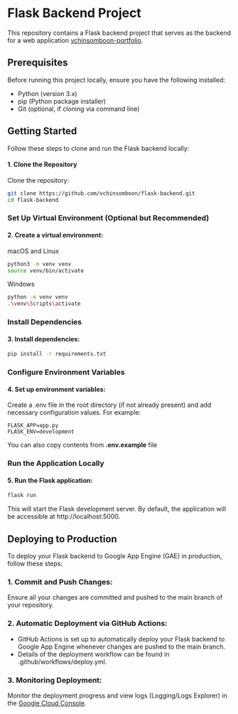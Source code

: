 # Flask Backend Project

This repository contains a Flask backend project that serves as the backend for a web application [vchinsomboon-portfolio](https://github.com/vchinsomboon/vchinsomboon-portfolio).

## Prerequisites

Before running this project locally, ensure you have the following installed:

- Python (version 3.x)
- pip (Python package installer)
- Git (optional, if cloning via command line)

## Getting Started
Follow these steps to clone and run the Flask backend locally:

#### 1. Clone the Repository
Clone the repository:

```bash
git clone https://github.com/vchinsomboon/flask-backend.git
cd flask-backend
```

### Set Up Virtual Environment (Optional but Recommended)
#### 2. Create a virtual environment:

macOS and Linux
```bash
python3 -m venv venv
source venv/bin/activate
```
Windows
```bash
python -m venv venv
.\venv\Scripts\activate
```
### Install Dependencies
#### 3. Install dependencies:
```bash
pip install -r requirements.txt
```
### Configure Environment Variables
#### 4. Set up environment variables:

Create a .env file in the root directory (if not already present) and add necessary configuration values. For example:

```plaintext
FLASK_APP=app.py
FLASK_ENV=development
```
You can also copy contents from **.env.example** file

### Run the Application Locally
#### 5. Run the Flask application:

```bash
flask run
```
This will start the Flask development server. By default, the application will be accessible at http://localhost:5000.

## Deploying to Production
To deploy your Flask backend to Google App Engine (GAE) in production, follow these steps:

### 1. Commit and Push Changes:

Ensure all your changes are committed and pushed to the main branch of your repository.
### 2. Automatic Deployment via GitHub Actions:

- GitHub Actions is set up to automatically deploy your Flask backend to Google App Engine whenever changes are pushed to the main branch.
- Details of the deployment workflow can be found in .github/workflows/deploy.yml.

### 3. Monitoring Deployment:

Monitor the deployment progress and view logs (Logging/Logs Explorer) in the [Google Cloud Console](https://console.cloud.google.com/home/dashboard?project=flask-react-portfolio).

